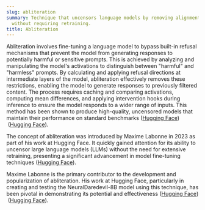 ```yaml
---
slug: abliteration
summary: Technique that uncensors language models by removing alignment restrictions
  without requiring retraining.
title: Abliteration
---
```


Abliteration involves fine-tuning a language model to bypass built-in refusal mechanisms that prevent the model from generating responses to potentially harmful or sensitive prompts. This is achieved by analyzing and manipulating the model's activations to distinguish between "harmful" and "harmless" prompts. By calculating and applying refusal directions at intermediate layers of the model, abliteration effectively removes these restrictions, enabling the model to generate responses to previously filtered content. The process requires caching and comparing activations, computing mean differences, and applying intervention hooks during inference to ensure the model responds to a wider range of inputs. This method has been shown to produce high-quality, uncensored models that maintain their performance on standard benchmarks​ ([Hugging Face](https://huggingface.co/blog/mlabonne/abliteration))​​ ([Hugging Face](https://huggingface.co/posts/mlabonne/866788930457283))​.

The concept of abliteration was introduced by Maxime Labonne in 2023 as part of his work at Hugging Face. It quickly gained attention for its ability to uncensor large language models (LLMs) without the need for extensive retraining, presenting a significant advancement in model fine-tuning techniques​ ([Hugging Face](https://huggingface.co/posts/mlabonne/866788930457283))​.

Maxime Labonne is the primary contributor to the development and popularization of abliteration. His work at Hugging Face, particularly in creating and testing the NeuralDaredevil-8B model using this technique, has been pivotal in demonstrating its potential and effectiveness​ ([Hugging Face](https://huggingface.co/blog/mlabonne/merge-models))​​ ([Hugging Face](https://huggingface.co/mlabonne/activity/community))​.